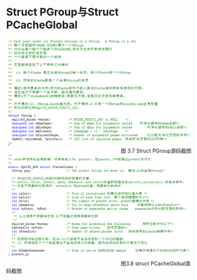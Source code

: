 # Struct PGroup与Struct PCacheGlobal

<img src="../../p37.png"/>
                     &nbsp;&nbsp;&nbsp;&nbsp;&nbsp;&nbsp;&nbsp;&nbsp;&nbsp;&nbsp;&nbsp;
&nbsp;&nbsp;&nbsp;&nbsp;&nbsp;&nbsp;&nbsp;&nbsp;&nbsp;&nbsp;&nbsp;
&nbsp;&nbsp;&nbsp;&nbsp;&nbsp;&nbsp;&nbsp;&nbsp;&nbsp;&nbsp;&nbsp;
&nbsp;&nbsp;&nbsp;&nbsp;&nbsp;&nbsp;&nbsp;&nbsp;&nbsp;&nbsp;&nbsp;
&nbsp;&nbsp;&nbsp;&nbsp;&nbsp;&nbsp;&nbsp;&nbsp;&nbsp;&nbsp;&nbsp;
&nbsp;&nbsp;&nbsp;&nbsp;&nbsp;&nbsp;&nbsp;&nbsp;&nbsp;&nbsp;&nbsp;
&nbsp;&nbsp;&nbsp;&nbsp;&nbsp;&nbsp;
图 3.7 Struct PGroup源码截图


<img src="../../p38.png"/>
                     &nbsp;&nbsp;&nbsp;&nbsp;&nbsp;&nbsp;&nbsp;&nbsp;&nbsp;&nbsp;&nbsp;
&nbsp;&nbsp;&nbsp;&nbsp;&nbsp;&nbsp;&nbsp;&nbsp;&nbsp;&nbsp;&nbsp;
&nbsp;&nbsp;&nbsp;&nbsp;&nbsp;&nbsp;&nbsp;&nbsp;&nbsp;&nbsp;&nbsp;
&nbsp;&nbsp;&nbsp;&nbsp;&nbsp;&nbsp;&nbsp;&nbsp;&nbsp;&nbsp;&nbsp;
&nbsp;&nbsp;&nbsp;&nbsp;&nbsp;&nbsp;&nbsp;&nbsp;&nbsp;&nbsp;&nbsp;
&nbsp;&nbsp;&nbsp;&nbsp;&nbsp;&nbsp;&nbsp;&nbsp;&nbsp;&nbsp;&nbsp;
&nbsp;&nbsp;&nbsp;&nbsp;&nbsp;&nbsp;
图3.8 struct PCacheGlobal源码截图

